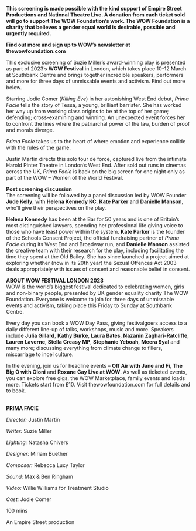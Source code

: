 

**This screening is made possible with the kind support of Empire Street Productions and National Theatre Live. A donation from each ticket sold will go to support  The WOW Foundation’s work. The WOW Foundation is a charity that believes a gender equal world is desirable, possible and urgently required.**

**Find out more and sign up to WOW’s newsletter at thewowfoundation.com**

This exclusive screening of Suzie Miller’s award-winning play is presented as part of 2023’s **WOW Festival** in London, which takes place 10-12 March at Southbank Centre and brings together incredible speakers, performers and more for three days of unmissable events and activism. Find out more below.

Starring Jodie Comer (_Killing Eve_) in her astonishing West End debut, _Prima Facie_ tells the story of Tessa, a young, brilliant barrister. She has worked her way up from working class origins to be at the top of her game; defending; cross-examining and winning.  An unexpected event forces her to confront the lines where the patriarchal power of the law, burden of proof and morals diverge.

_Prima Facie_ takes us to the heart of where emotion and experience collide with the rules of the game.

Justin Martin directs this solo tour de force, captured live from the intimate Harold Pinter Theatre in London’s West End. After sold out runs in cinemas across the UK, _Prima Facie_ is back on the big screen for one night only as part of the WOW – Women of the  World Festival.

**Post screening discussion**  
The screening will be followed by a panel discussion led by WOW Founder **Jude Kelly**, with **Helena Kennedy KC**, **Kate Parker** and **Danielle Manson**, who’ll give their perspectives on the play.

**Helena Kennedy** has been at the Bar for 50 years and is one of Britain’s most distinguished lawyers, spending her professional life giving voice to those who have least power within the system. **Kate Parker** is the founder of the Schools Consent Project, the official fundraising partner of _Prima Facie_ during its West End and Broadway run, and **Danielle Manson** assisted the creative team with their research for the play, including facilitating the time they spent at the Old Bailey. She has since launched a project aimed at exploring whether (now in its 20th year) the Sexual Offences Act 2003 deals appropriately with issues of consent and reasonable belief in consent.

**ABOUT WOW FESTIVAL LONDON 2023**  
WOW is the world’s biggest festival dedicated to celebrating women, girls and non-binary people, presented by UK gender equality charity The WOW Foundation. Everyone is welcome to join for three days of unmissable events and activism, taking place this Friday to Sunday at Southbank Centre.

Every day you can book a WOW Day Pass, giving festivalgoers access to a daily different line-up of talks, workshops, music and more. Speakers include **Julia Gillard**, **Kathy Burke**, **Laura Bates**, **Nazanin Zaghari-Ratcliffe**, **Lauren**  **Laverne**, **Stella Creasy MP**,  **Stephanie Yeboah**, **Meera Syal** and many more; discussing everything from climate change to fillers, miscarriage to incel culture.

In the evening, join us for headline events – **Off Air with Jane and Fi**, **The Big O with Oloni** and **Roxane Gay Live at WOW**. As well as ticketed events, you can explore free gigs, the WOW Marketplace, family events and loads more. Tickets start from £10.  Visit thewowfoundation.com for full details and to book.
<br><br>

**PRIMA FACIE**<br>

_Director:_ Justin Martin<br>

_Writer:_ Suzie Miller<br>

_Lighting:_ Natasha Chivers<br>

_Designer:_ Miriam Buether<br>

_Composer:_ Rebecca Lucy Taylor<br>

_Sound:_ Max & Ben Ringham<br>

_Video:_ Willie Williams for Treatment Studio<br>

_Cast:_ Jodie Comer<br>

100 mins<br>

An Empire Street production
<!--stackedit_data:
eyJoaXN0b3J5IjpbLTEyODg1NTBdfQ==
-->
